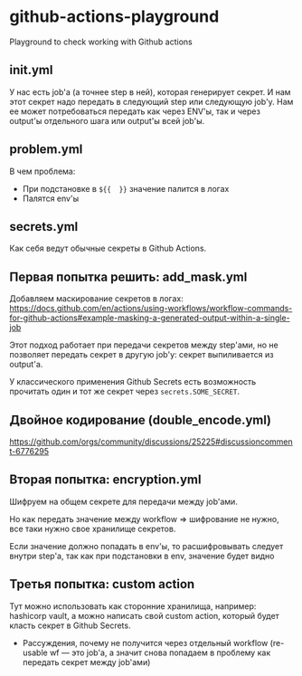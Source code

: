 # github-actions-playground
Playground to check working with Github actions

## init.yml

У нас есть job'а (а точнее step в ней), которая генерирует секрет. И нам этот секрет надо передать в следующий step или следующую job'у.
Нам ее может потребоваться передать как через ENV'ы, так и через output'ы отдельного шага или output'ы всей job'ы.

## problem.yml

В чем проблема:

- При подстановке в `${{  }}` значение палится в логах
- Палятся env'ы

## secrets.yml

Как себя ведут обычные секреты в Github Actions.

## Первая попытка решить: add_mask.yml

Добавляем маскирование секретов в логах: https://docs.github.com/en/actions/using-workflows/workflow-commands-for-github-actions#example-masking-a-generated-output-within-a-single-job

Этот подход работает при передачи секретов между step'ами, но не позволяет передать секрет в другую job'у: секрет выпиливается из output'а. 

У классического применения Github Secrets есть возможность прочитать один и тот же секрет через `secrets.SOME_SECRET`.

## Двойное кодирование (double_encode.yml)

https://github.com/orgs/community/discussions/25225#discussioncomment-6776295



## Вторая попытка: encryption.yml

Шифруем на общем секрете для передачи между job'ами.

Но как передать значение между workflow => шифрование не нужно, все таки нужно свое хранилище секретов.

Если значение должно попадать в env'ы, то расшифровывать следует внутри step'а, так как при подстановки в env, значение будет видно

## Третья попытка: custom action

Тут можно использовать как сторонние хранилища, например: hashicorp vault, а можно написать свой custom action, который будет класть секрет в Github Secrets.

+ Рассуждения, почему не получится через отдельный workflow (re-usable wf — это job'а, а значит снова попадаем в проблему как передать секрет между job'ами)

